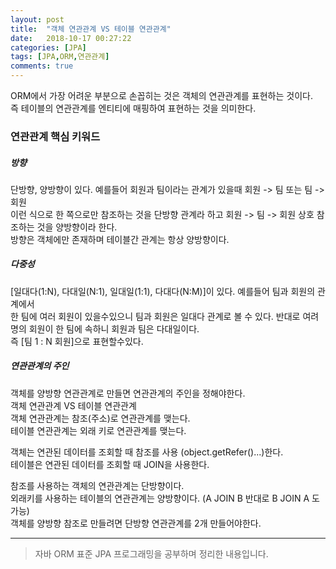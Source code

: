 ```yaml
---
layout: post
title:  "객체 연관관계 VS 테이블 연관관계"
date:   2018-10-17 00:27:22
categories: [JPA]
tags: [JPA,ORM,연관관계]
comments: true
---
```

ORM에서 가장 어려운 부분으로 손꼽히는 것은 객체의 연관관계를 표현하는 것이다.  
즉 테이블의 연관관계를 엔티티에 매핑하여 표현하는 것을 의미한다.  
<!--more-->
### 연관관계 핵심 키워드
##### 방향
단방향, 양방향이 있다. 예를들어 회원과 팀이라는 관계가 있을때 회원 -> 팀 또는 팀 -> 회원  
이런 식으로 한 쪽으로만 참조하는 것을 단방향 관계라 하고 회원 -> 팀 -> 회원 상호 참조하는 것을 양방향이라 한다.  
방향은 객체에만 존재하며 테이블간 관계는 항상 양방향이다.  

##### 다중성
[일대다(1:N), 다대일(N:1), 일대일(1:1), 다대다(N:M)]이 있다. 예를들어 팀과 회원의 관계에서  
한 팀에 여러 회원이 있을수있으니 팀과 회원은 일대다 관계로 볼 수 있다. 반대로 여려 명의 회원이 한 팀에 속하니 회원과 팀은 다대일이다.  
즉 [팀 1 : N 회원]으로 표현할수있다.  

##### 연관관계의 주인
객체를 양방향 연관관계로 만들면 연관관계의 주인을 정해야한다.  
객체 연관관계 VS 테이블 연관관계  
객체 연관관계는 참조(주소)로 연관관계를 맺는다.   
테이블 연관관계는 외래 키로 연관관계를 맺는다.   

객체는 연관된 데이터를 조회할 때 참조를 사용 (object.getRefer()...)한다.  
테이블은 연관된 데이터를 조회할 때 JOIN을 사용한다.  

참조를 사용하는 객체의 연관관계는 단방향이다.   
외래키를 사용하는 테이블의 연관관계는 양방향이다. (A JOIN B 반대로 B JOIN A 도 가능)   
객체를 양방향 참조로 만들려면 단방향 연관관계를 2개 만들어야한다.

---
>자바 ORM 표준 JPA 프로그래밍을 공부하며 정리한 내용입니다.
